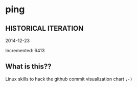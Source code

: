 # ping

## HISTORICAL ITERATION
2014-12-23

Incremented: 6413

## What is this?? 
Linux skills to hack the github commit visualization chart `;-)`
